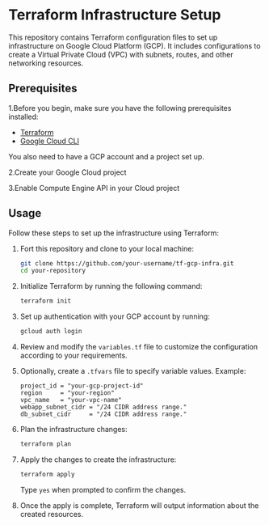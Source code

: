 # Terraform Infrastructure Setup

This repository contains Terraform configuration files to set up infrastructure on Google Cloud Platform (GCP). It includes configurations to create a Virtual Private Cloud (VPC) with subnets, routes, and other networking resources.

## Prerequisites

1.Before you begin, make sure you have the following prerequisites installed:

- [Terraform](https://www.terraform.io/downloads.html)
- [Google Cloud CLI](https://cloud.google.com/sdk/docs/install)

You also need to have a GCP account and a project set up.

2.Create your Google Cloud project

3.Enable Compute Engine API in your Cloud project

## Usage

Follow these steps to set up the infrastructure using Terraform:

1. Fort this repository and clone to your local machine:

    ```bash
    git clone https://github.com/your-username/tf-gcp-infra.git
    cd your-repository
    ```

2. Initialize Terraform by running the following command:

    ```bash
    terraform init
    ```

3. Set up authentication with your GCP account by running:

    ```bash
    gcloud auth login
    ```

4. Review and modify the `variables.tf` file to customize the configuration according to your requirements.

5. Optionally, create a `.tfvars` file to specify variable values. Example:

    ```hcl
    project_id = "your-gcp-project-id"
    region     = "your-region"
    vpc_name   = "your-vpc-name"
    webapp_subnet_cidr = "/24 CIDR address range."
    db_subnet_cidr     = "/24 CIDR address range."
    ```

6. Plan the infrastructure changes:

    ```bash
    terraform plan
    ```

7. Apply the changes to create the infrastructure:

    ```bash
    terraform apply
    ```

    Type `yes` when prompted to confirm the changes.

8. Once the apply is complete, Terraform will output information about the created resources.

